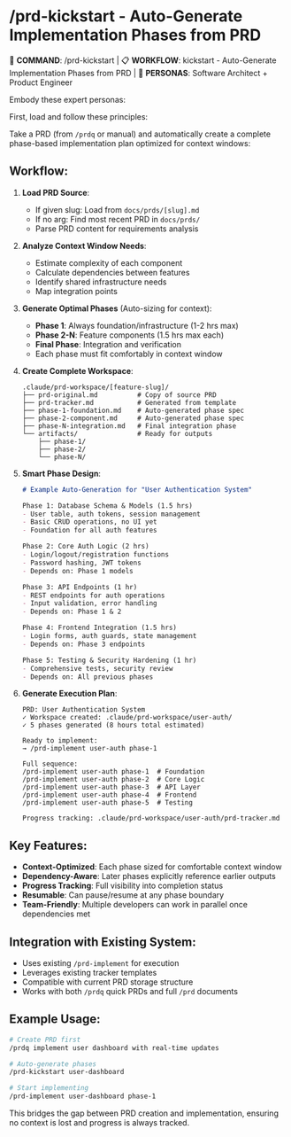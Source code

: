 # /prd-kickstart - Auto-Generate Implementation Phases from PRD

🎯 **COMMAND**: /prd-kickstart | 📋 **WORKFLOW**: kickstart - Auto-Generate Implementation Phases from PRD | 👤 **PERSONAS**: Software Architect + Product Engineer

Embody these expert personas:
<!-- INCLUDE: system/personas.md#SOFTWARE_ARCHITECT -->
<!-- INCLUDE: system/personas.md#PRODUCT_ENGINEER -->

First, load and follow these principles:
<!-- INCLUDE: system/principles.md#CORE_PRINCIPLES -->

Take a PRD (from `/prdq` or manual) and automatically create a complete phase-based implementation plan optimized for context windows:

## Workflow:

1. **Load PRD Source**:
   - If given slug: Load from `docs/prds/[slug].md`  
   - If no arg: Find most recent PRD in `docs/prds/`
   - Parse PRD content for requirements analysis

2. **Analyze Context Window Needs**:
   - Estimate complexity of each component
   - Calculate dependencies between features  
   - Identify shared infrastructure needs
   - Map integration points

3. **Generate Optimal Phases** (Auto-sizing for context):
   - **Phase 1**: Always foundation/infrastructure (1-2 hrs max)
   - **Phase 2-N**: Feature components (1.5 hrs max each)
   - **Final Phase**: Integration and verification
   - Each phase must fit comfortably in context window

4. **Create Complete Workspace**:
   ```
   .claude/prd-workspace/[feature-slug]/
   ├── prd-original.md          # Copy of source PRD
   ├── prd-tracker.md           # Generated from template
   ├── phase-1-foundation.md    # Auto-generated phase spec
   ├── phase-2-component.md     # Auto-generated phase spec
   ├── phase-N-integration.md   # Final integration phase
   └── artifacts/               # Ready for outputs
       ├── phase-1/
       ├── phase-2/
       └── phase-N/
   ```

5. **Smart Phase Design**:
   ```markdown
   # Example Auto-Generation for "User Authentication System"
   
   Phase 1: Database Schema & Models (1.5 hrs)
   - User table, auth tokens, session management
   - Basic CRUD operations, no UI yet
   - Foundation for all auth features
   
   Phase 2: Core Auth Logic (2 hrs) 
   - Login/logout/registration functions
   - Password hashing, JWT tokens
   - Depends on: Phase 1 models
   
   Phase 3: API Endpoints (1 hr)
   - REST endpoints for auth operations
   - Input validation, error handling
   - Depends on: Phase 1 & 2
   
   Phase 4: Frontend Integration (1.5 hrs)
   - Login forms, auth guards, state management
   - Depends on: Phase 3 endpoints
   
   Phase 5: Testing & Security Hardening (1 hr)
   - Comprehensive tests, security review
   - Depends on: All previous phases
   ```

6. **Generate Execution Plan**:
   ```
   PRD: User Authentication System
   ✓ Workspace created: .claude/prd-workspace/user-auth/
   ✓ 5 phases generated (8 hours total estimated)
   
   Ready to implement:
   → /prd-implement user-auth phase-1
   
   Full sequence:
   /prd-implement user-auth phase-1  # Foundation
   /prd-implement user-auth phase-2  # Core Logic  
   /prd-implement user-auth phase-3  # API Layer
   /prd-implement user-auth phase-4  # Frontend
   /prd-implement user-auth phase-5  # Testing
   
   Progress tracking: .claude/prd-workspace/user-auth/prd-tracker.md
   ```

## Key Features:

- **Context-Optimized**: Each phase sized for comfortable context window
- **Dependency-Aware**: Later phases explicitly reference earlier outputs
- **Progress Tracking**: Full visibility into completion status
- **Resumable**: Can pause/resume at any phase boundary
- **Team-Friendly**: Multiple developers can work in parallel once dependencies met

## Integration with Existing System:

- Uses existing `/prd-implement` for execution
- Leverages existing tracker templates  
- Compatible with current PRD storage structure
- Works with both `/prdq` quick PRDs and full `/prd` documents

## Example Usage:
```bash
# Create PRD first
/prdq implement user dashboard with real-time updates

# Auto-generate phases
/prd-kickstart user-dashboard

# Start implementing 
/prd-implement user-dashboard phase-1
```

This bridges the gap between PRD creation and implementation, ensuring no context is lost and progress is always tracked.
